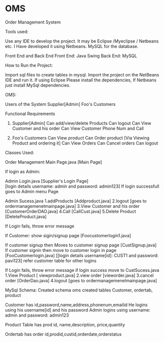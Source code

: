 # OMS
Order Management System

Tools used:

Use any IDE to develop the project. 
It may be Eclipse /Myeclipse / Netbeans etc. I Have developed it using Netbeans.
MySQL for the database.

Front End and Back End
Front End: Java Swing
Back End: MySQL

How to Run the Project:

Import sql files to create tables in mysql.
Import the project on the NetBeans IDE and run it.
If using Eclipse Please install the dependencies, If Netbeans just install MySql dependencies.

OMS:

Users of the System
Supplier[Admin]
Foo's Customers

Functional Requirements

1. Supplier[Admin]
Can add/view/delete Products
Can logout
Can View Customer and his order
Can View Customer Phone Num and Call

2. Foo's Customers
Can View product
Can Order product [Via Viewing Product and ordering it]
Can View Orders
Can Cancel orders
Can logout

Classes Used:

Order Management Main Page.java [Main Page]

If login as Admin:

Admin Login.java [Supplier's Login Page]  
[login details username: admin and password: admin123]
If login successfull goes to Admin menu Page

Admin Sucess.java
	1.addProducts [Addproduct.java]
	2.logout [goes to ordermanagemenetmainpage.java]
	3.View Customer and his order [CustomerOrderDAO.java]
	4.Call [CallCust.java]
	5.Delete Product [DeleteProduct.java]

If Login fails, throw error message

If Customer:
show sigin/signup page [Foocustomerlogin1.java]

If customer signup then Moves to customer signup page [CustSignup.java]
If customer signin then move to customer login in page [FooCustomerlogin.java]
[[login details username[id]: CUST1 and password: pavi123] refer customer table for other logins

If Login fails, throw error message
if login success move to CustSucess.java
1.View Product [ viewproduct.java]
2.view order [vieworder.java]
3.cancel order [OrderDao.java]
4.logout  [goes to ordermanagemenetmainpage.java]


MySql 
Schema: Created schema oms
created tables Customer, ordertab, product

Customer has id,password,name,address,phonenum,emailid
He logins using his username[id] and his password
Admin logins using username: admin and password: admin123

Product Table has prod id, name,description, price,quantity

Ordertab has order id,prodid,custid,orderdate,orderstatus
